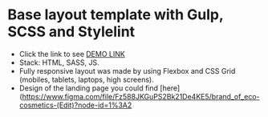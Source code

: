 # Base layout template with Gulp, SCSS and Stylelint
  - Click the link to see [DEMO LINK](https://Nadiyahr.github.io/_Eco_cosmetics/)
  - Stack: HTML, SASS, JS.
  - Fully responsive layout was made by using Flexbox and CSS Grid (mobiles, tablets, laptops, high screens).
  - Design of the landing page you could find [here](https://www.figma.com/file/Fz588JKGuPS2Bk21De4KE5/brand_of_eco-cosmetics-(Edit)?node-id=1%3A2
